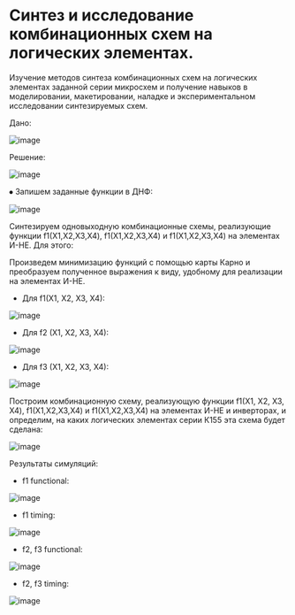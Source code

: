 # Синтез и исследование комбинационных схем на логических элементах.

Изучение методов синтеза комбинационных схем на логических элементах заданной серии микросхем и получение навыков в моделировании, макетировании, наладке и экспериментальном исследовании синтезируемых схем.

Дано:

![image](https://github.com/user-attachments/assets/8ad787ec-355c-4de3-b633-be411dbb2482)

Решение:

![image](https://github.com/user-attachments/assets/620d27fd-ea9f-4d04-bf7e-b45d864c1102)

⦁	Запишем заданные функции в ДНФ:

![image](https://github.com/user-attachments/assets/563444eb-ea68-4350-8f51-b56fb4c5237c)

Синтезируем одновыходную комбинационные схемы, реализующие функции f1(Х1,Х2,Х3,Х4), f1(Х1,Х2,Х3,Х4) и f1(Х1,Х2,Х3,Х4) на элементах И-НЕ. Для этого:

Произведем минимизацию функций с помощью карты Карно и преобразуем полученное выражения к виду, удобному для реализации на элементах И-НЕ.

- Для f1(X1, X2, X3, X4):

![image](https://github.com/user-attachments/assets/1048d62f-49d8-4143-a887-a04b9c63e436)

- Для f2 (X1, X2, X3, X4):

![image](https://github.com/user-attachments/assets/fb7b2e0d-2cda-4d0c-800a-4464b32cfa25)

- Для f3 (X1, X2, X3, X4):

![image](https://github.com/user-attachments/assets/8e8ce67f-95df-4c18-a010-99b0b556462f)

Построим комбинационную схему, реализующую функции f1(Х1, Х2, Х3, Х4), f1(Х1,Х2,Х3,Х4) и f1(Х1,Х2,Х3,Х4)  на элементах И-НЕ  и инверторах, и определим, на каких логических элементах серии К155 эта схема будет сделана:

![image](https://github.com/user-attachments/assets/d40b2b9a-339d-43a6-8e0d-30cfc0072022)

Результаты симуляций:

- f1 functional:

![image](https://github.com/user-attachments/assets/dd14eb58-e8b9-4545-9e22-c58c9b888f3d)

- f1 timing:
 
![image](https://github.com/user-attachments/assets/52243974-84d1-4681-a453-4019ab7c64a0)

- f2, f3 functional:

![image](https://github.com/user-attachments/assets/5d9ad22e-7aef-456d-a369-629cb6ed4803)

- f2, f3 timing:

![image](https://github.com/user-attachments/assets/52f8483c-f076-4ca7-b5fa-2cb4d614efdd)
